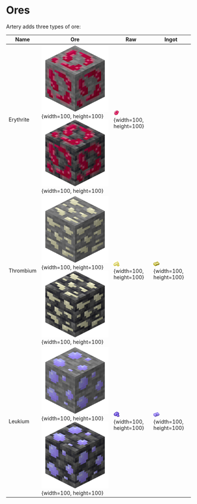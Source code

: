 # Ores

Artery adds three types of ore:

| Name      | Ore                                                                                                                                           | Raw                                                          | Ingot                                                            |
| --------- | --------------------------------------------------------------------------------------------------------------------------------------------- | ------------------------------------------------------------ | ---------------------------------------------------------------- |
| Erythrite | ![Erythrite Ore](./erythrite_ore.png){width=100, height=100} ![Deepslate Erythrite Ore](./deepslate_erythrite_ore.png){width=100, height=100} | ![Erythrite](./erythrite.png){width=100, height=100}         |                                                                  |
| Thrombium | ![Thrombium Ore](./thrombium_ore.png){width=100, height=100} ![Deepslate Thrombium Ore](./deepslate_thrombium_ore.png){width=100, height=100} | ![Raw Thrombium](./raw_thrombium.png){width=100, height=100} | ![Thrombium Ingot](./thrombium_ingot.png){width=100, height=100} |
| Leukium   | ![Leukium Ore](./leukium_ore.png){width=100, height=100}     ![Deepslate Leukium Ore](./deepslate_leukium_ore.png){width=100, height=100}     | ![Raw Leukium](./raw_leukium.png){width=100, height=100}     | ![Leukium Ingot](./leukium_ingot.png){width=100, height=100}     |
